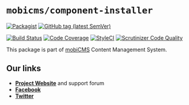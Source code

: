 # `mobicms/component-installer`

[![Packagist](https://img.shields.io/packagist/l/mobicms/component-installer.svg)](https://packagist.org/packages/mobicms/component-installer)
[![GitHub tag (latest SemVer)](https://img.shields.io/github/tag/mobicms/component-installer.svg?label=stable)](https://github.com/mobicms/component-installer/releases)

[![Build Status](https://travis-ci.org/mobicms/component-installer.svg?branch=develop)](https://travis-ci.org/mobicms/component-installer)
[![Code Coverage](https://scrutinizer-ci.com/g/mobicms/component-installer/badges/coverage.png?b=develop)](https://scrutinizer-ci.com/g/mobicms/component-installer/?branch=develop)
[![StyleCI](https://github.styleci.io/repos/136712036/shield?branch=develop)](https://github.styleci.io/repos/136712036)
[![Scrutinizer Code Quality](https://scrutinizer-ci.com/g/mobicms/component-installer/badges/quality-score.png?b=develop)](https://scrutinizer-ci.com/g/mobicms/component-installer/?branch=develop)

This package is part of [mobiCMS](https://github.com/mobicms/mobicms) Content Management System.

## Our links
- [**Project Website**](https://mobicms.org) and support forum
- [**Facebook**](https://www.facebook.com/mobicms)
- [**Twitter**](https://twitter.com/mobicms)
